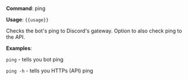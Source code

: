 **Command**: ping

**Usage**: `{{usage}}`

Checks the bot's ping to Discord's gateway. Option to also check ping to the API.



**Examples**:

`ping` - tells you bot ping

`ping -h` - tells you HTTPs (API) ping
